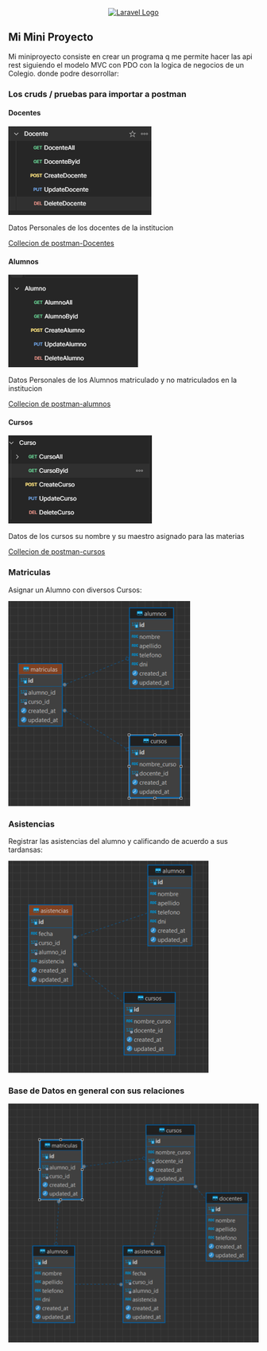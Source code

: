 <p align="center"><a href="https://laravel.com" target="_blank"><img src="https://raw.githubusercontent.com/laravel/art/master/logo-lockup/5%20SVG/2%20CMYK/1%20Full%20Color/laravel-logolockup-cmyk-red.svg" width="400" alt="Laravel Logo"></a></p>


## Mi Mini Proyecto

Mi miniproyecto consiste en crear un programa q me permite hacer las api rest siguiendo el modelo MVC con PDO con la logica de negocios de un Colegio.
donde podre desorrollar:

### Los cruds / pruebas para importar a postman

#### Docentes
![docentesCrud](resources/img/docente.PNG)

Datos Personales de los docentes de la institucion

[Collecion de postman-Docentes](resources/collectionPostman/Docente.postman_collection.json) 

#### Alumnos
![alumnosCrud](resources/img/alumno.PNG)

Datos Personales de los Alumnos matriculado y no matriculados en la institucion

[Collecion de postman-alumnos](resources/collectionPostman/Alumno.postman_collection.json) 

#### Cursos
![cursosCrud](resources/img/curso.PNG)

Datos de los cursos su nombre y su maestro asignado para las materias

[Collecion de postman-cursos](resources/collectionPostman/Curso.postman_collection.json) 


###  Matriculas

Asignar un Alumno con diversos Cursos:

![imagenes](resources/img/matricula.PNG)


###  Asistencias 

Registrar las asistencias del alumno y calificando de acuerdo a sus tardansas:

![imagenes](resources/img/asistencia.PNG)


###  Base de Datos en general con sus relaciones

![imagenes](resources/img/basededatos.PNG)

